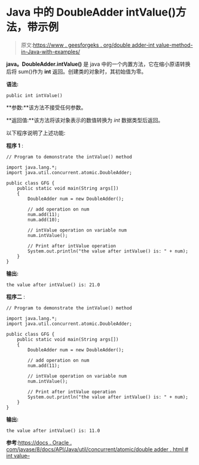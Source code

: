 # Java 中的 DoubleAdder intValue()方法，带示例

> 原文:[https://www . geesforgeks . org/double adder-int value-method-in-Java-with-examples/](https://www.geeksforgeeks.org/doubleadder-intvalue-method-in-java-with-examples/)

**java。DoubleAdder.intValue()** 是 java 中的一个内置方法，它在缩小原语转换后将 sum()作为 **int** 返回。创建类的对象时，其初始值为零。

**语法:**

```
public int intValue()

```

**参数:**该方法不接受任何参数。

**返回值:**该方法将该对象表示的数值转换为 *int* 数据类型后返回。

以下程序说明了上述功能:

**程序 1** :

```
// Program to demonstrate the intValue() method

import java.lang.*;
import java.util.concurrent.atomic.DoubleAdder;

public class GFG {
    public static void main(String args[])
    {
        DoubleAdder num = new DoubleAdder();

        // add operation on num
        num.add(11);
        num.add(10);

        // intValue operation on variable num
        num.intValue();

        // Print after intValue operation
        System.out.println("the value after intValue() is: " + num);
    }
}
```

**输出:**

```
the value after intValue() is: 21.0

```

**程序二** :

```
// Program to demonstrate the intValue() method

import java.lang.*;
import java.util.concurrent.atomic.DoubleAdder;

public class GFG {
    public static void main(String args[])
    {
        DoubleAdder num = new DoubleAdder();

        // add operation on num
        num.add(11);

        // intValue operation on variable num
        num.intValue();

        // Print after intValue operation
        System.out.println("the value after intValue() is: " + num);
    }
}
```

**输出:**

```
the value after intValue() is: 11.0

```

**参考**:[https://docs . Oracle . com/javase/8/docs/API/Java/util/concurrent/atomic/double adder . html # int value–](https://docs.oracle.com/javase/8/docs/api/java/util/concurrent/atomic/DoubleAdder.html#intValue--)